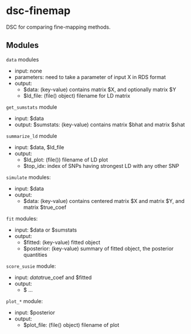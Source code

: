 # dsc-finemap
DSC for comparing fine-mapping methods.

## Modules

`data` modules
- input: none
- parameters: need to take a parameter of input X in RDS format
- output: 
	- $data: (key-value) contains matrix $X, and optionally matrix $Y
	- $ld_file: (file() object) filename for LD matrix

`get_sumstats` module
- input: $data
- output: $sumstats: (key-value) contains matrix $bhat and matrix $shat

`summarize_ld` module
- input: $data, $ld_file
- output: 
	- $ld_plot: (file()) filename of LD plot
	- $top_idx: index of SNPs having strongest LD with any other SNP

`simulate` modules:
- input: $data
- output:
	- $data: (key-value) contains centered matrix $X and matrix $Y, and matrix $true_coef

`fit` modules:
- input: $data or $sumstats
- output: 
	- $fitted: (key-value) fitted object
	- $posterior: (key-value) summary of fitted object, the posterior quantities

`score_susie` module:
- input: $data$true_coef and $fitted
- output:
	- $ ...

`plot_*` module:
- input: $posterior
- output:
	- $plot_file: (file() object) filename of plot
